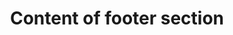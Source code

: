 ---
title: Content of footer section
cascade:
  - build:
      list: local
      publishResources: false
      render: never
---